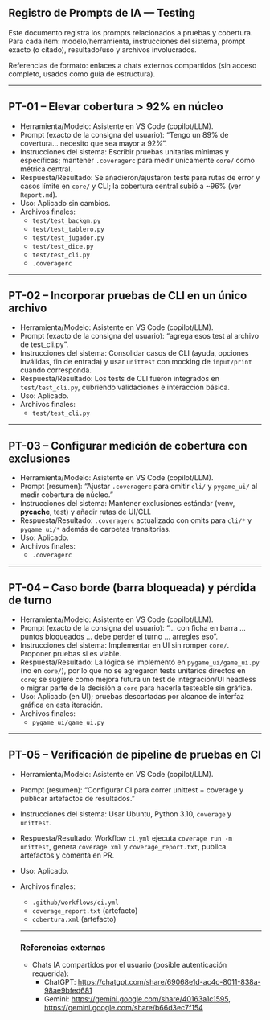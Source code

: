 ## Registro de Prompts de IA — Testing

Este documento registra los prompts relacionados a pruebas y cobertura. Para cada ítem: modelo/herramienta, instrucciones del sistema, prompt exacto (o citado), resultado/uso y archivos involucrados.

Referencias de formato: enlaces a chats externos compartidos (sin acceso completo, usados como guía de estructura).

---

## PT-01 – Elevar cobertura > 92% en núcleo

- Herramienta/Modelo: Asistente en VS Code (copilot/LLM).
- Prompt (exacto de la consigna del usuario): “Tengo un 89% de covertura... necesito que sea mayor a 92%”.
- Instrucciones del sistema: Escribir pruebas unitarias mínimas y específicas; mantener `.coveragerc` para medir únicamente `core/` como métrica central.
- Respuesta/Resultado: Se añadieron/ajustaron tests para rutas de error y casos límite en `core/` y CLI; la cobertura central subió a ~96% (ver `Report.md`).
- Uso: Aplicado sin cambios.
- Archivos finales:
	- `test/test_backgm.py`
	- `test/test_tablero.py`
	- `test/test_jugador.py`
	- `test/test_dice.py`
	- `test/test_cli.py`
	- `.coveragerc`

---

## PT-02 – Incorporar pruebas de CLI en un único archivo

- Herramienta/Modelo: Asistente en VS Code (copilot/LLM).
- Prompt (exacto de la consigna del usuario): “agrega esos test al archivo de test_cli.py”.
- Instrucciones del sistema: Consolidar casos de CLI (ayuda, opciones inválidas, fin de entrada) y usar `unittest` con mocking de `input/print` cuando corresponda.
- Respuesta/Resultado: Los tests de CLI fueron integrados en `test/test_cli.py`, cubriendo validaciones e interacción básica.
- Uso: Aplicado.
- Archivos finales:
	- `test/test_cli.py`

---

## PT-03 – Configurar medición de cobertura con exclusiones

- Herramienta/Modelo: Asistente en VS Code (copilot/LLM).
- Prompt (resumen): “Ajustar `.coveragerc` para omitir `cli/` y `pygame_ui/` al medir cobertura de núcleo.”
- Instrucciones del sistema: Mantener exclusiones estándar (venv, __pycache__, test) y añadir rutas de UI/CLI.
- Respuesta/Resultado: `.coveragerc` actualizado con omits para `cli/*` y `pygame_ui/*` además de carpetas transitorias.
- Uso: Aplicado.
- Archivos finales:
	- `.coveragerc`

---

## PT-04 – Caso borde (barra bloqueada) y pérdida de turno

- Herramienta/Modelo: Asistente en VS Code (copilot/LLM).
- Prompt (exacto de la consigna del usuario): “... con ficha en barra ... puntos bloqueados ... debe perder el turno ... arregles eso”.
- Instrucciones del sistema: Implementar en UI sin romper `core/`. Proponer pruebas si es viable.
- Respuesta/Resultado: La lógica se implementó en `pygame_ui/game_ui.py` (no en `core/`), por lo que no se agregaron tests unitarios directos en `core`; se sugiere como mejora futura un test de integración/UI headless o migrar parte de la decisión a `core` para hacerla testeable sin gráfica.
- Uso: Aplicado (en UI); pruebas descartadas por alcance de interfaz gráfica en esta iteración.
- Archivos finales:
	- `pygame_ui/game_ui.py`

---

## PT-05 – Verificación de pipeline de pruebas en CI

- Herramienta/Modelo: Asistente en VS Code (copilot/LLM).
- Prompt (resumen): “Configurar CI para correr unittest + coverage y publicar artefactos de resultados.”
- Instrucciones del sistema: Usar Ubuntu, Python 3.10, `coverage` y `unittest`.
- Respuesta/Resultado: Workflow `ci.yml` ejecuta `coverage run -m unittest`, genera `coverage xml` y `coverage_report.txt`, publica artefactos y comenta en PR.
- Uso: Aplicado.
- Archivos finales:
	- `.github/workflows/ci.yml`
	- `coverage_report.txt` (artefacto)
	- `cobertura.xml` (artefacto)

	---

	### Referencias externas
	- Chats IA compartidos por el usuario (posible autenticación requerida):
		- ChatGPT: https://chatgpt.com/share/69068e1d-ac4c-8011-838a-98ae9bfed681
		- Gemini: https://gemini.google.com/share/40163a1c1595, https://gemini.google.com/share/b66d3ec7f154
